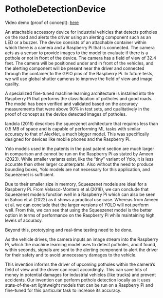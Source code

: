 # PotholeDetectionDevice

Video demo (proof of concept): [here](https://drive.google.com/file/d/1Hpt28FcrFKwXlsGwkzL7xro4kgT3ilEZ/view?usp=sharing)

An attachable accessory device for industrial vehicles that detects potholes on the road and alerts the driver using an alerting component such as an LED or a buzzer. The device consists of an attachable container within which there is a camera and a Raspberry Pi that is connected. The camera acts as a sensor to provide images to the model to evaluate if there is a pothole or not in front of the device. The camera has a field of view of 32.4 feet. The camera will be positioned under and in front of the vehicles, and the alerting component will be present near the driver and connected through the container to the GPIO pins of the Raspberry Pi. In future tests, we will use global shutter cameras to improve the field of view and image quality.

A specialized fine-tuned machine learning architecture is installed into the Raspberry Pi that performs the classification of potholes and good roads. The model has been verified and validated based on the accuracy measurements that were above 90% in test sets, and qualitatively in the proof of concept as the device detected images of potholes. 

Iandola (2016) describes the squeezenet architecture that requires less than 0.5 MB of space and is capable of performing ML tasks with similar accuracy to that of AlexNet, a much bigger model. This was specifically designed for devices like mobile phones and the Raspberry Pi. 

Yolo models used in the patents in the past patent section are much larger in comparison and cannot be run on the Raspberry Pi as stated by Ameen (2023). While smaller variants exist, like the “tiny” variant of Yolo, it is less accurate than other larger counterparts. Also without the need to produce bounding boxes, Yolo models are not necessary for this application, and Squeezenet is sufficient. 

Due to their smaller size in memory, Squeezenet models are ideal for a Raspberry Pi. From Velasco-Montero et al.(2018), we can conclude that Squeezenet models function well in a Raspberry Pi which can also be seen in Sahoo et al.(2022) as it shows a practical use case. Whereas from Ameen et al. we can conclude that the larger versions of YOLO will not perform well. From this, we can see that using the Squeezenet model is the better option in terms of performance on the Raspberry Pi while maintaining high levels of accuracy.

Beyond this, prototyping and real-time testing need to be done.

 As the vehicle drives, the camera inputs an image stream into the Raspberry Pi, which the machine learning model uses to detect potholes, and if found, within seconds, signals are sent to the alerting component to alert the driver for their safety and to avoid unnecessary damages to the vehicle.  

This invention informs the driver of upcoming potholes within the camera’s field of view and the driver can react accordingly. This can save lots of money in potential damages for industrial vehicles (like trucks) and prevent accidents. Our invention can perform pothole detection locally as it uses state-of-the-art lightweight models that can be run on a Raspberry Pi and fine-tuned for this particular task to increase its accuracy.
